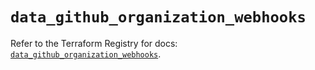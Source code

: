 # `data_github_organization_webhooks`

Refer to the Terraform Registry for docs: [`data_github_organization_webhooks`](https://registry.terraform.io/providers/integrations/github/6.7.5/docs/data-sources/organization_webhooks).
